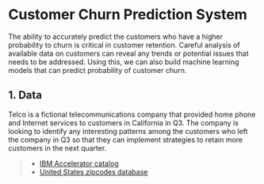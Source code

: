 # Customer Churn Prediction System 

The ability to accurately predict the customers who have a higher probability to churn is critical in customer retention.  Careful analysis of available data on customers can reveal any trends or potential issues that needs to be addressed. Using this, we can also build machine learning models that can predict probability of customer churn.



## 1. Data
Telco is a fictional telecommunications company that provided home phone and Internet services to customers in California in Q3. The company is looking to identify any interesting patterns among the customers who left the company in Q3 so that they can implement strategies to retain more customers in the next quarter.

> * [IBM Accelerator catalog](https://community.ibm.com/accelerators/catalog/content/Telco-customer-churn)
> * [United States zipcodes database](https://www.unitedstateszipcodes.org/ca/#zips-list)